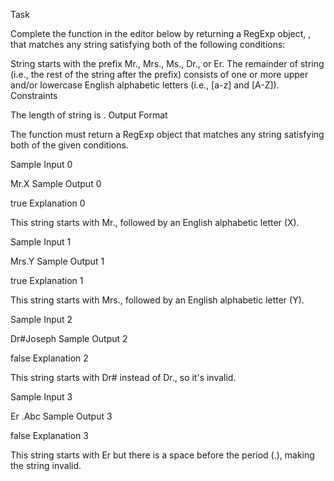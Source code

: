 Task

Complete the function in the editor below by returning a RegExp object, , that matches any string  satisfying both of the following conditions:

String  starts with the prefix Mr., Mrs., Ms., Dr., or Er.
The remainder of string  (i.e., the rest of the string after the prefix) consists of one or more upper and/or lowercase English alphabetic letters (i.e., [a-z] and [A-Z]).
Constraints

The length of string  is  .
Output Format

The function must return a RegExp object that matches any string  satisfying both of the given conditions.

Sample Input 0

Mr.X
Sample Output 0

true
Explanation 0

This string starts with Mr., followed by an English alphabetic letter (X).

Sample Input 1

Mrs.Y
Sample Output 1

true
Explanation 1

This string starts with Mrs., followed by an English alphabetic letter (Y).

Sample Input 2

Dr#Joseph
Sample Output 2

false
Explanation 2

This string starts with Dr# instead of Dr., so it's invalid.

Sample Input 3

Er .Abc
Sample Output 3

false
Explanation 3

This string starts with Er but there is a space before the period (.), making the string invalid.
